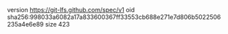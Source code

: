 version https://git-lfs.github.com/spec/v1
oid sha256:998033a6082a17a833600367ff33553cb688e271e7d806b5022506235a4e6e89
size 423
